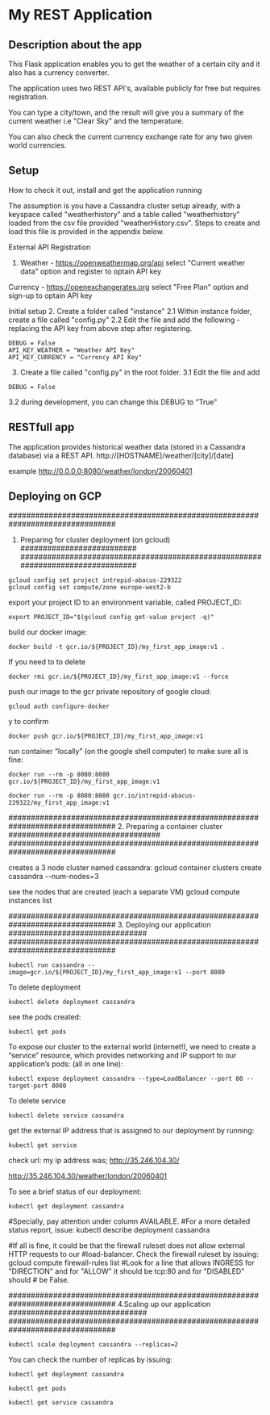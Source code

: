 # My REST Application

## Description about the app
This Flask application enables you to get the weather of a certain city and it also has a currency converter.

The application uses two REST API's, available publicly for free but requires registration.

You can type a city/town, and the result will give you a summary of the current weather i.e "Clear Sky" and the temperature.

You can also check the current currency exchange rate for any two given world currencies.


## Setup
How to check it out, install and get the application running

The assumption is you have a Cassandra cluster setup already, with a keyspace called "weatherhistory" and a table called "weatherhistory" loaded from the csv file provided "weatherHistory.csv". Steps to create and load this file is provided in the appendix below.


External API Registration
1. Weather - https://openweathermap.org/api 
select "Current weather data" option and register to optain API key

Currency - https://openexchangerates.org
select "Free Plan" option and sign-up to optain API key



Initial setup
2. Create a folder called "instance"
  2.1 Within instance folder, create a file called "config.py"
  2.2 Edit the file and add the following - replacing the API key from above step after registering.
```
DEBUG = False
API_KEY_WEATHER = "Weather API Key"
API_KEY_CURRENCY = "Currency API Key"
```
3. Create a file called "config.py" in the root folder.
  3.1 Edit the file and add 
```
DEBUG = False
```
  3.2 during development, you can change this DEBUG to "True"

## RESTfull app
The application provides historical weather data (stored in a Cassandra database) via a REST API.
http://[HOSTNAME]/weather/[city]/[date]

example 
http://0.0.0.0:8080/weather/london/20060401








## Deploying on GCP

################################################################################
1. Preparing for cluster deployment (on gcloud)        ##########################
################################################################################

```
gcloud config set project intrepid-abacus-229322
gcloud config set compute/zone europe-west2-b
```

export your project ID to an environment variable, called PROJECT_ID:
```
export PROJECT_ID="$(gcloud config get-value project -q)"
```

build our docker image:
```
docker build -t gcr.io/${PROJECT_ID}/my_first_app_image:v1 .
```

If you need to to delete
```
docker rmi gcr.io/${PROJECT_ID}/my_first_app_image:v1 --force
```

push our image to the gcr private repository of google cloud:
```
gcloud auth configure-docker
```
y to confirm
```
docker push gcr.io/${PROJECT_ID}/my_first_app_image:v1
```

run container “locally” (on the google shell computer) to make sure all is fine:
```
docker run --rm -p 8080:8080 gcr.io/${PROJECT_ID}/my_first_app_image:v1

docker run --rm -p 8080:8080 gcr.io/intrepid-abacus-229322/my_first_app_image:v1
```
################################################################################
2. Preparing a container cluster               ##################################
################################################################################

creates a 3 node cluster named cassandra:
gcloud container clusters create cassandra --num-nodes=3

see the nodes that are created (each a separate VM)
gcloud compute instances list

################################################################################
3. Deploying our application                      ###############################
################################################################################

```
kubectl run cassandra --image=gcr.io/${PROJECT_ID}/my_first_app_image:v1 --port 8080
```
To delete deployment
```
kubectl delete deployment cassandra
```
see the pods created:
```
kubectl get pods
```

To expose our cluster to the external world (internet!), we need to create a “service” resource, which provides
networking and IP support to our application’s pods: (all in one line):
```
kubectl expose deployment cassandra --type=LoadBalancer --port 80 --target-port 8080
```
To delete service
```
kubectl delete service cassandra
```
get the external IP address that is assigned to our deployment by running:

```
kubectl get service
```

check url: my ip address was;
http://35.246.104.30/

http://35.246.104.30/weather/london/20060401



To see a brief status of our deployment:
```
kubectl get deployment cassandra
```
#Specially, pay attention under column AVAILABLE.
#For a more detailed status report, issue:
kubectl describe deployment cassandra

#If all is fine, it could be that the firewall ruleset does not allow external HTTP requests to our 
#load-balancer. Check the firewall ruleset by issuing:
gcloud compute firewall-rules list
#Look for a line that allows INGRESS for "DIRECTION" and for "ALLOW" it should be tcp:80 and for "DISABLED" should # be False.




################################################################################
4.Scaling up our application   ###############################
################################################################################
```
kubectl scale deployment cassandra --replicas=2
```

You can check the number of replicas by issuing:
```
kubectl get deployment cassandra

kubectl get pods

kubectl get service cassandra

```
